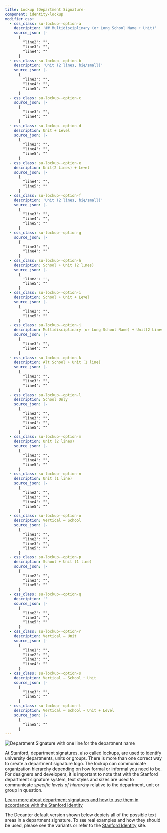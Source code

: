 ```yaml
---
title: Lockup (Department Signature)
component: identity-lockup
modifier_css:
  - css_class: su-lockup--option-a
    description: '## Multidisciplinary (or Long School Name + Unit)'
    source_json: |-
      {
        "line2": "",
        "line3": "",
        "line4": ""
      }
  - css_class: su-lockup--option-b
    description: 'Unit (2 lines, big/small)'
    source_json: |-
      {
        "line3": "",
        "line4": "",
        "line5": ""
      }
  - css_class: su-lockup--option-c
    source_json: |-
      {
        "line3": "",
        "line4": ""
      }
  - css_class: su-lockup--option-d
    description: Unit + Level
    source_json: |-
      {
        "line2": "",
        "line4": "",
        "line5": ""
      }
  - css_class: su-lockup--option-e
    description: Unit(2 Lines) + Level
    source_json: |-
      {
        "line4": "",
        "line5": ""
      }
  - css_class: su-lockup--option-f
    description: 'Unit (2 lines, big/small)'
    source_json: |-
      {
        "line3": "",
        "line4": "",
        "line5": ""
      }
  - css_class: su-lockup--option-g
    source_json: |-
      {
        "line3": "",
        "line4": ""
      }
  - css_class: su-lockup--option-h
    description: School + Unit (2 lines)
    source_json: |-
      {
        "line2": "",
        "line5": ""
      }
  - css_class: su-lockup--option-i
    description: School + Unit + Level
    source_json: |-
      {
        "line2": "",
        "line5": ""
      }
  - css_class: su-lockup--option-j
    description: Multidisciplinary (or Long School Name) + Unit(2 Lines)
    source_json: |-
      {
        "line3": "",
        "line4": ""
      }
  - css_class: su-lockup--option-k
    description: Alt School + Unit (1 line)
    source_json: |-
      {
        "line2": "",
        "line3": "",
        "line4": ""
      }
  - css_class: su-lockup--option-l
    description: School Only
    source_json: |-
      {
        "line2": "",
        "line3": "",
        "line4": "",
        "line5": ""
      }
  - css_class: su-lockup--option-m
    description: Unit (2 lines)
    source_json: |-
      {
        "line3": "",
        "line4": "",
        "line5": ""
      }
  - css_class: su-lockup--option-n
    description: Unit (1 line)
    source_json: |-
      {
        "line2": "",
        "line3": "",
        "line4": "",
        "line5": ""
      }
  - css_class: su-lockup--option-o
    description: Vertical – School
    source_json: |-
      {
        "line1": "",
        "line2": "",
        "line3": "",
        "line5": ""
      }
  - css_class: su-lockup--option-p
    description: School + Unit (1 line)
    source_json: |-
      {
        "line2": "",
        "line3": "",
        "line5": ""
      }
  - css_class: su-lockup--option-q
    description: ''
    source_json: |-
      {
        "line2": "",
        "line3": "",
        "line5": ""
      }
  - css_class: su-lockup--option-r
    description: Vertical – Unit
    source_json: |-
      {
        "line1": "",
        "line2": "",
        "line3": "",
        "line4": ""
      }
  - css_class: su-lockup--option-s
    description: Vertical – School + Unit
    source_json: |-
      {
        "line3": "",
        "line5": ""
      }
  - css_class: su-lockup--option-t
    description: Vertical – School + Unit + Level
    source_json: |-
      {
        "line5": ""
      }
---
```

![Department Signature with one line for the department name](/img/unit-1-line.png)

At Stanford, department signatures, also called lockups, are used to identify university departments, units or groups. There is more than one correct way to create a department signature logo. The lockup can communicate organization hierarchy depending on how formal or informal you need to be. For designers and developers, it is important to note that with the Stanford department signature system, text styles and sizes are used to communicate _specific levels of hierarchy_ relative to the department, unit or group in question.

[Learn more about department signatures and how to use them in accordance with the Stanford Identity](https://identity.stanford.edu/department-branding.html)

The Decanter default version shown below depicts all of the possible text areas in a department signature.  To see real examples and how they should be used, please see the variants or refer to the [Stanford Identity](https://identity.stanford.edu/department-branding.html) site.
